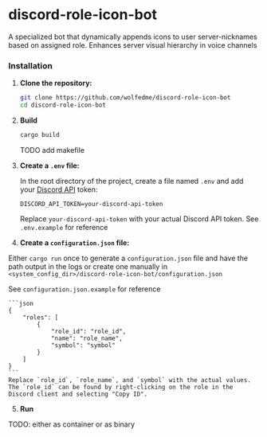 # discord-role-icon-bot
A specialized bot that dynamically appends icons to user server-nicknames based on assigned role. Enhances server visual hierarchy in voice channels

### Installation

1. **Clone the repository:**

    ```bash
    git clone https://github.com/wolfedme/discord-role-icon-bot
    cd discord-role-icon-bot
    ```

2. **Build**

    ```bash
    cargo build
    ```

    TODO add makefile

3. **Create a `.env` file:**

    In the root directory of the project, create a file named `.env` and add your [Discord API](https://discord.com/developers/applications) token:

    ```.env
    DISCORD_API_TOKEN=your-discord-api-token
    ```

    Replace `your-discord-api-token` with your actual Discord API token. See `.env.example` for reference

4. **Create a `configuration.json` file:**

Either `cargo run` once to generate a `configuration.json` file and have the path output in the logs or create one manually in `<system_config_dir>/discord-role-icon-bot/configuration.json`

See `configuration.json.example` for reference

    ```json
    {
        "roles": [
            {
                "role_id": "role_id",
                "name": "role_name",
                "symbol": "symbol"
            }
        ]
    }
    ```
    Replace `role_id`, `role_name`, and `symbol` with the actual values. The `role_id` can be found by right-clicking on the role in the Discord client and selecting "Copy ID".

5. **Run**

TODO: either as container or as binary
